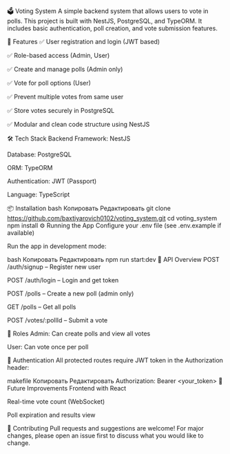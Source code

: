 🗳️ Voting System
A simple backend system that allows users to vote in polls. This project is built with NestJS, PostgreSQL, and TypeORM. It includes basic authentication, poll creation, and vote submission features.

🚀 Features
✅ User registration and login (JWT based)

✅ Role-based access (Admin, User)

✅ Create and manage polls (Admin only)

✅ Vote for poll options (User)

✅ Prevent multiple votes from same user

✅ Store votes securely in PostgreSQL

✅ Modular and clean code structure using NestJS

🛠 Tech Stack
Backend Framework: NestJS

Database: PostgreSQL

ORM: TypeORM

Authentication: JWT (Passport)

Language: TypeScript

📦 Installation
bash
Копировать
Редактировать
git clone https://github.com/baxtiyarovich0102/voting_system.git
cd voting_system
npm install
⚙️ Running the App
Configure your .env file (see .env.example if available)

Run the app in development mode:

bash
Копировать
Редактировать
npm run start:dev
📄 API Overview
POST /auth/signup – Register new user

POST /auth/login – Login and get token

POST /polls – Create a new poll (admin only)

GET /polls – Get all polls

POST /votes/:pollId – Submit a vote

👤 Roles
Admin: Can create polls and view all votes

User: Can vote once per poll

🔐 Authentication
All protected routes require JWT token in the Authorization header:

makefile
Копировать
Редактировать
Authorization: Bearer <your_token>
📌 Future Improvements
 Frontend with React

 Real-time vote count (WebSocket)

 Poll expiration and results view

🤝 Contributing
Pull requests and suggestions are welcome! For major changes, please open an issue first to discuss what you would like to change.
